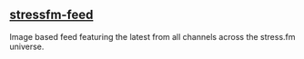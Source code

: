 [stressfm-feed](http://tellthemachines.github.io/stressfm-feed/)
-------------

Image based feed featuring the latest from all channels across the stress.fm universe. 
